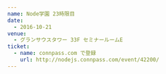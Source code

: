 ```yaml
---
name: Node学園 23時限目
date:
  - 2016-10-21
venue:
  - グランサウスタワー 33F セミナールームE
ticket:
  - name: connpass.com で登録
    url: http://nodejs.connpass.com/event/42200/
---
```

